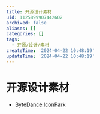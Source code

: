```yaml
---
title: 开源设计素材
uid: 1125899907442602
archived: false
aliases: []
categories: []
tags:
  - 开源/设计/素材
createTime: '2024-04-22 10:48:19'
updateTime: '2024-04-22 10:48:19'
---
```


# 开源设计素材

- [ByteDance IconPark](https://iconpark.oceanengine.com/home)
